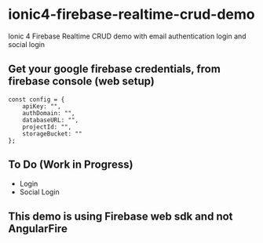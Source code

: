 # ionic4-firebase-realtime-crud-demo
Ionic 4 Firebase Realtime CRUD demo with email authentication login and social login

## Get your google firebase credentials, from firebase console (web setup)
```
const config = {
    apiKey: "",
    authDomain: "",
    databaseURL: "",
    projectId: "",
    storageBucket: ""
};
```
## To Do (Work in Progress)
- Login
- Social Login

## This demo is using Firebase web sdk and not AngularFire
